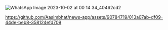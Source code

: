 
![WhatsApp Image 2023-10-02 at 00 14 34_40462cd2](https://github.com/Aasimbhat/news-app/assets/90784719/1dc1d3cd-0dee-44ae-9e3b-6e6918514cbd)


https://github.com/Aasimbhat/news-app/assets/90784719/013a07ab-df09-44de-beb8-358124efd709

